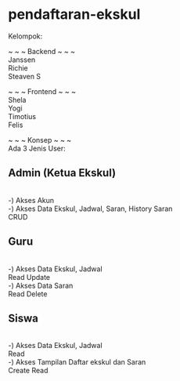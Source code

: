 # pendaftaran-ekskul

Kelompok:

~ ~ ~ Backend ~ ~ ~<br>
Janssen <br>
Richie <br>
Steaven S<br>

~ ~ ~ Frontend ~ ~ ~<br>
Shela<br>
Yogi<br>
Timotius<br>
Felis<br>

~ ~ ~ Konsep ~ ~ ~<br>
Ada 3 Jenis User:<br>
<h2>Admin (Ketua Ekskul)</h2><br>
-) Akses Akun<br>
-) Akses Data Ekskul, Jadwal, Saran, History Saran<br>
CRUD<br>

<h2>Guru</h2><br> 
-) Akses Data Ekskul, Jadwal<br>
Read Update<br>
-) Akses Data Saran<br>
Read Delete<br>

<h2>Siswa</h2><br>
-) Akses Data Ekskul, Jadwal<br>
Read<br>
-) Akses Tampilan Daftar ekskul dan Saran<br>
Create Read

